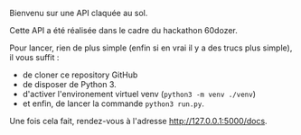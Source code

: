 Bienvenu sur une API claquée au sol.

Cette API a été réalisée dans le cadre du hackathon 60dozer.

Pour lancer, rien de plus simple (enfin si en vrai il y a des trucs plus simple), il vous suffit :
- de cloner ce repository GitHub
- de disposer de Python 3.
- d'activer l'environement virtuel venv (```python3 -m venv ./venv```)
- et enfin, de lancer la commande ```python3 run.py```.

Une fois cela fait, rendez-vous à l'adresse http://127.0.0.1:5000/docs.